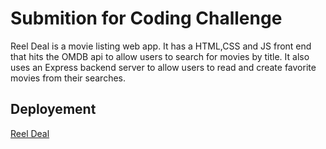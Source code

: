 # Submition for Coding Challenge

Reel Deal is a movie listing web app. It has a HTML,CSS and JS front end that hits the OMDB api to allow users to search for movies by title. It also uses an Express backend server to allow users to read and create favorite movies from their searches.

## Deployement

[Reel Deal](http://reel-deal.surge.sh/)